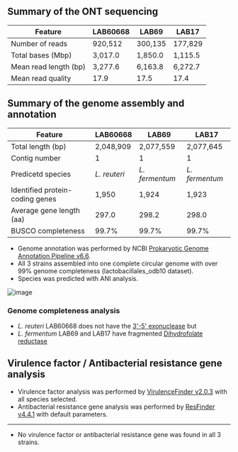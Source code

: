 ## Summary of the ONT sequencing

Feature | LAB60668 | LAB69 | LAB17
---- | ---- | ---- | ----
Number of reads | 920,512 | 300,135 | 177,829
Total bases (Mbp) | 3,017.0 | 1,850.0 | 1,115.5
Mean read length (bp) | 3,277.6 | 6,163.8 | 6,272.7
Mean read quality | 17.9 | 17.5 | 17.4

## Summary of the genome assembly and annotation

Feature | LAB60668 | LAB69 | LAB17
---- | ---- | ---- | ----
Total length (bp) | 2,048,909 | 2,077,559 | 2,077,645
Contig number | 1 | 1 | 1
Predicetd species | _L. reuteri_ | _L. fermentum_ | _L. fermentum_
Identified protein-coding genes | 1,950 | 1,924 | 1,923
Average gene length (aa) | 297.0 | 298.2 | 298.0
BUSCO completeness | 99.7% | 99.7% | 99.7%

* Genome annotation was performed by NCBI [Prokaryotic Genome Annotation Pipeline v6.6](https://github.com/ncbi/pgap).
* All 3 strains assembled into one complete circular genome with over 99% genome completeness (lactobacillales_odb10 dataset).
* Species was predicted with ANI analysis.

![image](https://github.com/logcossin/ForReport/assets/49052882/c4129b75-5675-4a01-8316-1288fa7391e5)

### Genome completeness analysis

* _L. reuteri_ LAB60668 does not have the [3'-5' exonuclease](https://v10.orthodb.org/?query=25336at186826) but
* _L. fermentum_ LAB69 and LAB17 have fragmented [Dihydrofolate reductase](https://www.orthodb.org/v10?query=61889at186826)

## Virulence factor / Antibacterial resistance gene analysis

* Virulence factor analysis was performed by [VirulenceFinder v2.0.3](https://cge.food.dtu.dk/services/VirulenceFinder/) with all species selected.
* Antibacterial resistance gene analysis was performed by [ResFinder v4.4.1](http://genepi.food.dtu.dk/resfinder) with default parameters.
----

* No virulence factor or antibacterial resistance gene was found in all 3 strains.
